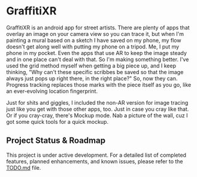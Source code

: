 # GraffitiXR

GraffitiXR is an android app for street artists. There are plenty of apps that overlay an image on your camera view so you can trace it, but when I'm painting a mural based on a sketch I have saved on my phone, my flow doesn't get along well with putting my phone on a tripod. Me, I put my phone in my pocket. Even the apps that use AR to keep the image steady and in one place can't deal with that. So I'm making something better. I've used the grid method myself when getting a big piece up, and I keep thinking, "Why can't these specific scribbes be saved so that the image always just pops up right there, in the right place?" So, now they can. Progress tracking replaces those marks with the piece itself as you go, like an ever-evolving location fingerprint. 

Just for shits and giggles, I included the non-AR version for image tracing just like you get with those other apps, too. Just in case you cray like that. 
Or if you cray-cray, there's Mockup mode. Nab a picture of the wall, cuz I got some quick tools for a quick mockup. 



## Project Status & Roadmap

This project is under active development. For a detailed list of completed features, planned enhancements, and known issues, please refer to the [TODO.md](TODO.md) file.
